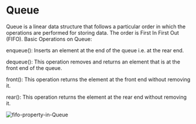 # Queue
Queue is a linear data structure that follows a particular order in which the operations are performed for storing data. The order is First In First Out (FIFO). Basic Operations on Queue:

enqueue(): Inserts an element at the end of the queue i.e. at the rear end.

dequeue(): This operation removes and returns an element that is at the front end of the queue.

front(): This operation returns the element at the front end without removing it.

rear(): This operation returns the element at the rear end without removing it.

![fifo-property-in-Queue](https://user-images.githubusercontent.com/125429485/234330982-627fc253-c64f-478b-ba96-56c3e04bf17c.png)
